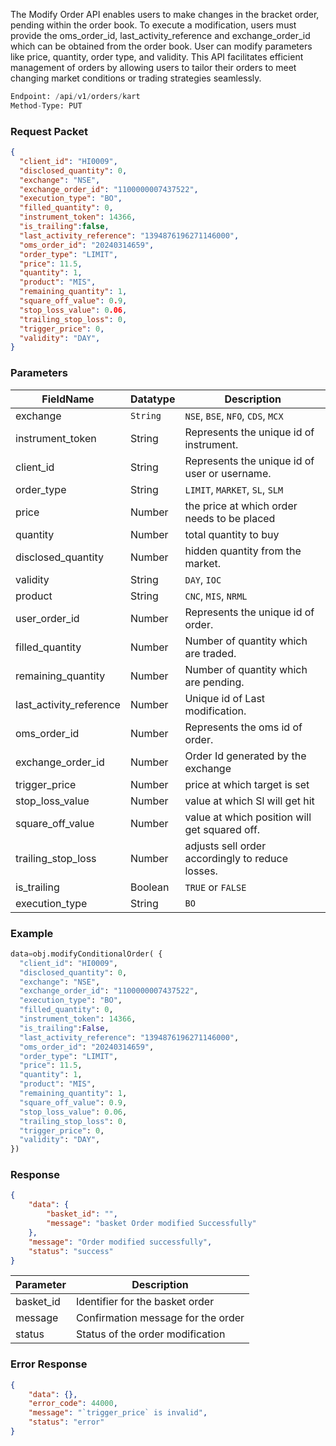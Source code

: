 <!-- ## Modify Bracket Order -->
The Modify Order API enables users to make changes in the bracket order, pending within the order book. To execute a modification, users must provide the oms_order_id, last_activity_reference and exchange_order_id which can be obtained from the order book. User can modify parameters like price, quantity, order type, and validity. This API facilitates efficient management of orders by allowing users to tailor their orders to meet changing market conditions or trading strategies seamlessly.


```python
Endpoint: /api/v1/orders/kart
Method-Type: PUT
```

### Request Packet
```json
{
  "client_id": "HI0009",
  "disclosed_quantity": 0,
  "exchange": "NSE",
  "exchange_order_id": "1100000007437522",
  "execution_type": "BO",
  "filled_quantity": 0,
  "instrument_token": 14366,
  "is_trailing":false,
  "last_activity_reference": "1394876196271146000",
  "oms_order_id": "20240314659",
  "order_type": "LIMIT",
  "price": 11.5,
  "quantity": 1,
  "product": "MIS",
  "remaining_quantity": 1,
  "square_off_value": 0.9,
  "stop_loss_value": 0.06,
  "trailing_stop_loss": 0,
  "trigger_price": 0,
  "validity": "DAY",
}
```

### Parameters
| FieldName                | Datatype | Description                                       |
|--------------------------|----------|---------------------------------------------------|
| exchange                 | `String`   | `NSE`, `BSE`, `NFO`, `CDS`, `MCX`                          |
| instrument_token         | String   | Represents the unique id of instrument.           |
| client_id                | String   | Represents the unique id of user or username.     |
| order_type               | String   | `LIMIT`, `MARKET`, `SL`, `SLM`                           |
| price              | Number     | the price at which order needs to be placed                                 |
| quantity           | Number     | total quantity to buy                                 |
| disclosed_quantity | Number     | hidden quantity from the market.                      |
| validity                 | String   | `DAY`, `IOC`                                        |
| product                  | String   | `CNC`, `MIS`, `NRML`                                    |
| user_order_id            | Number   | Represents the unique id of order.                |
| filled_quantity          | Number   | Number of quantity which are traded.              |
| remaining_quantity       | Number   | Number of quantity which are pending.             |
| last_activity_reference  | Number   | Unique id of Last modification.                   |
| oms_order_id            | Number   | Represents the oms id of order.                |
| exchange_order_id        | Number   |  Order Id generated by the exchange                                       |
| trigger_price      | Number     | price at which target is set                                 |
| stop_loss_value    | Number     |value at which Sl will get hit                      |
| square_off_value   | Number     | value at which position will get squared off.                       |
| trailing_stop_loss | Number     | adjusts sell order accordingly to reduce losses.                      |
| is_trailing              | Boolean  | `TRUE` or `FALSE`                                     |
| execution_type           | String   | `BO`                                                |


### Example 
```python
data=obj.modifyConditionalOrder( {
  "client_id": "HI0009",
  "disclosed_quantity": 0,
  "exchange": "NSE",
  "exchange_order_id": "1100000007437522",
  "execution_type": "BO",
  "filled_quantity": 0,
  "instrument_token": 14366,
  "is_trailing":False,
  "last_activity_reference": "1394876196271146000",
  "oms_order_id": "20240314659",
  "order_type": "LIMIT",
  "price": 11.5,
  "quantity": 1,
  "product": "MIS",
  "remaining_quantity": 1,
  "square_off_value": 0.9,
  "stop_loss_value": 0.06,
  "trailing_stop_loss": 0,
  "trigger_price": 0,
  "validity": "DAY",
})
```

### Response
```json
{
    "data": {
        "basket_id": "",
        "message": "basket Order modified Successfully"
    },
    "message": "Order modified successfully",
    "status": "success"
}
```

| Parameter           | Description                          |
|---------------|--------------------------------------|
| basket_id     | Identifier for the basket order      |
| message       | Confirmation message for the order   |
| status        | Status of the order modification     |


### Error Response
```json
{
    "data": {},
    "error_code": 44000,
    "message": "`trigger_price` is invalid",
    "status": "error"
}
```
